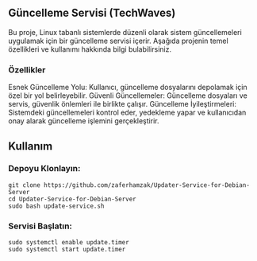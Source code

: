 ## Güncelleme Servisi (TechWaves)

Bu proje, Linux tabanlı sistemlerde düzenli olarak sistem güncellemeleri uygulamak için bir güncelleme servisi içerir. Aşağıda projenin temel özellikleri ve kullanımı hakkında bilgi bulabilirsiniz.
### Özellikler

Esnek Güncelleme Yolu: Kullanıcı, güncelleme dosyalarını depolamak için özel bir yol belirleyebilir.
Güvenli Güncellemeler: Güncelleme dosyaları ve servis, güvenlik önlemleri ile birlikte çalışır.
Güncelleme İyileştirmeleri: Sistemdeki güncellemeleri kontrol eder, yedekleme yapar ve kullanıcıdan onay alarak güncelleme işlemini gerçekleştirir.

## Kullanım

### Depoyu Klonlayın:

    git clone https://github.com/zaferhamzak/Updater-Service-for-Debian-Server
    cd Updater-Service-for-Debian-Server
    sudo bash update-service.sh
    
 ### Servisi Başlatın:
 
    sudo systemctl enable update.timer
    sudo systemctl start update.timer
